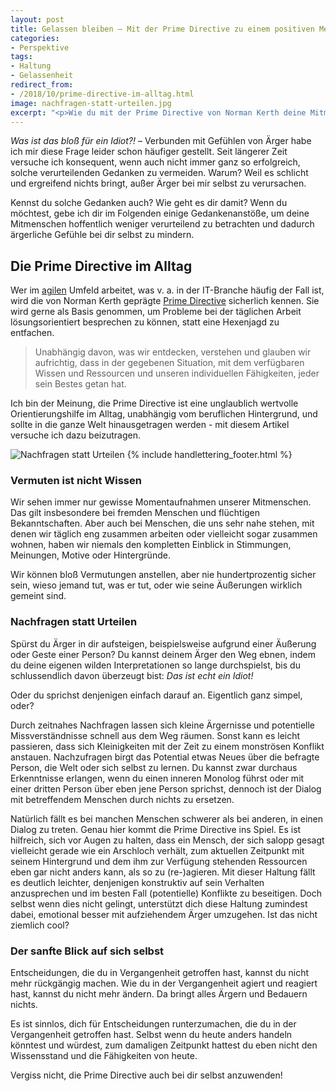 ```yaml
---
layout: post
title: Gelassen bleiben – Mit der Prime Directive zu einem positiven Menschenbild im Alltag
categories:
- Perspektive
tags:
- Haltung
- Gelassenheit
redirect_from:
- /2018/10/prime-directive-im-alltag.html
image: nachfragen-statt-urteilen.jpg
excerpt: "<p>Wie du mit der Prime Directive von Norman Kerth deine Mitmenschen weniger verurteilend betrachten kannst und wie du selbst davon profitierst, erkläre ich dir hier.</p>"
---
```


*Was ist das bloß für ein Idiot?!* – Verbunden mit Gefühlen von
Ärger habe ich mir diese Frage leider schon häufiger gestellt. Seit
längerer Zeit versuche ich konsequent, wenn auch nicht immer ganz so
erfolgreich, solche verurteilenden Gedanken zu vermeiden. Warum? Weil es
schlicht und ergreifend nichts bringt, außer Ärger bei mir selbst zu
verursachen.

Kennst du solche Gedanken auch? Wie geht es dir damit? Wenn du möchtest,
gebe ich dir im Folgenden einige Gedankenanstöße, um deine Mitmenschen
hoffentlich weniger verurteilend zu betrachten und dadurch ärgerliche
Gefühle bei dir selbst zu mindern.

## Die Prime Directive im Alltag

Wer im [agilen](https://de.wikipedia.org/wiki/Agile_Softwareentwicklung)
Umfeld arbeitet, was v. a. in der IT-Branche häufig der Fall ist, wird
die von Norman Kerth geprägte [Prime Directive](https://retrospectivewiki.org/index.php?title=The_Prime_Directive)
sicherlich kennen. Sie wird gerne als Basis genommen, um Probleme bei
der täglichen Arbeit lösungsorientiert besprechen zu können, statt eine
Hexenjagd zu entfachen.

> Unabhängig davon, was wir entdecken, verstehen und glauben wir
> aufrichtig, dass in der gegebenen Situation, mit dem verfügbaren
> Wissen und Ressourcen und unseren individuellen Fähigkeiten, jeder
> sein Bestes getan hat.

Ich bin der Meinung, die Prime Directive ist eine unglaublich wertvolle
Orientierungshilfe im Alltag, unabhängig vom beruflichen Hintergrund,
und sollte in die ganze Welt hinausgetragen werden - mit diesem Artikel
versuche ich dazu beizutragen.

![Nachfragen statt Urteilen]({{site.baseurl}}/assets/img/posts/nachfragen-statt-urteilen.jpg)
{% include handlettering_footer.html %}

### Vermuten ist nicht Wissen

Wir sehen immer nur gewisse Momentaufnahmen unserer Mitmenschen. Das
gilt insbesondere bei fremden Menschen und flüchtigen Bekanntschaften.
Aber auch bei Menschen, die uns sehr nahe stehen, mit denen wir täglich
eng zusammen arbeiten oder vielleicht sogar zusammen wohnen, haben wir
niemals den kompletten Einblick in Stimmungen, Meinungen, Motive oder
Hintergründe.

Wir können bloß Vermutungen anstellen, aber nie hundertprozentig sicher
sein, wieso jemand tut, was er tut, oder wie seine Äußerungen wirklich
gemeint sind.

### Nachfragen statt Urteilen

Spürst du Ärger in dir aufsteigen, beispielsweise aufgrund einer
Äußerung oder Geste einer Person? Du kannst deinem Ärger den Weg ebnen,
indem du deine eigenen wilden Interpretationen so lange durchspielst,
bis du schlussendlich davon überzeugt bist: *Das ist echt ein Idiot!*

Oder du sprichst denjenigen einfach darauf an. Eigentlich ganz simpel,
oder?

Durch zeitnahes Nachfragen lassen sich kleine Ärgernisse und potentielle
Missverständnisse schnell aus dem Weg räumen. Sonst kann es leicht
passieren, dass sich Kleinigkeiten mit der Zeit zu einem monströsen
Konflikt anstauen. Nachzufragen birgt das Potential etwas Neues über die
befragte Person, die Welt oder sich selbst zu lernen. Du kannst zwar
durchaus Erkenntnisse erlangen, wenn du einen inneren Monolog führst
oder mit einer dritten Person über eben jene Person sprichst, dennoch
ist der Dialog mit betreffendem Menschen durch nichts zu ersetzen.

Natürlich fällt es bei manchen Menschen schwerer als bei anderen, in
einen Dialog zu treten. Genau hier kommt die Prime Directive ins Spiel.
Es ist hilfreich, sich vor Augen zu halten, dass ein Mensch, der sich
salopp gesagt vielleicht gerade wie ein Arschloch verhält, zum aktuellen
Zeitpunkt mit seinem Hintergrund und dem ihm zur Verfügung stehenden
Ressourcen eben gar nicht anders kann, als so zu (re-)agieren. Mit
dieser Haltung fällt es deutlich leichter, denjenigen konstruktiv auf
sein Verhalten anzusprechen und im besten Fall (potentielle) Konflikte
zu beseitigen. Doch selbst wenn dies nicht gelingt, unterstützt dich
diese Haltung zumindest dabei, emotional besser mit aufziehendem Ärger
umzugehen. Ist das nicht ziemlich cool?

### Der sanfte Blick auf sich selbst

Entscheidungen, die du in Vergangenheit getroffen hast, kannst du nicht
mehr rückgängig machen. Wie du in der Vergangenheit agiert und reagiert
hast, kannst du nicht mehr ändern. Da bringt alles Ärgern und Bedauern
nichts.

Es ist sinnlos, dich für Entscheidungen runterzumachen, die du in der
Vergangenheit getroffen hast. Selbst wenn du heute anders handeln
könntest und würdest, zum damaligen Zeitpunkt hattest du eben nicht den
Wissensstand und die Fähigkeiten von heute.

Vergiss nicht, die Prime Directive auch bei dir selbst anzuwenden!
